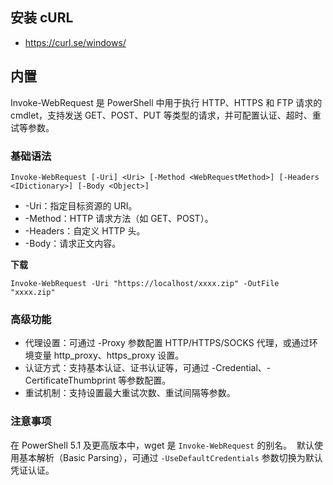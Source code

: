 
## 安装 cURL

- https://curl.se/windows/

## 内置

Invoke-WebRequest 是 PowerShell 中用于执行 HTTP、HTTPS 和 FTP 请求的 cmdlet，支持发送 GET、POST、PUT 等类型的请求，并可配置认证、超时、重试等参数。 ‌

### 基础语法

```shell
Invoke-WebRequest [-Uri] <Uri> [-Method <WebRequestMethod>] [-Headers <IDictionary>] [-Body <Object>]  
```

- -Uri‌：指定目标资源的 URI。
- -Method‌：HTTP 请求方法（如 GET、POST）。
- -Headers‌：自定义 HTTP 头。
- -Body‌：请求正文内容。

‌**下载**
```shell
Invoke-WebRequest -Uri "https://localhost/xxxx.zip" -OutFile "xxxx.zip"
```

### 高级功能

- 代理设置‌：可通过 -Proxy 参数配置 HTTP/HTTPS/SOCKS 代理，或通过环境变量 http_proxy、https_proxy 设置。 ‌‌
- 认证方式‌：支持基本认证、证书认证等，可通过 -Credential、-CertificateThumbprint 等参数配置。 ‌
- 重试机制‌：支持设置最大重试次数、重试间隔等参数。 ‌

### 注意事项

在 PowerShell 5.1 及更高版本中，wget 是 `Invoke-WebRequest` 的别名。 ‌‌
默认使用基本解析（Basic Parsing），可通过 `-UseDefaultCredentials` 参数切换为默认凭证认证。 ‌

